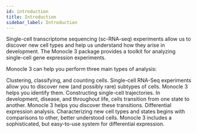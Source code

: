 ```yaml
---
id: introduction
title: Introduction
sidebar_label: Introduction
---
```


Single-cell transcriptome sequencing (sc-RNA-seq) experiments allow us to discover new cell types and help us understand how they arise in development. The Monocle 3 package provides a toolkit for analyzing single-cell gene expression experiments.

Monocle 3 can help you perform three main types of analysis:

Clustering, classifying, and counting cells. Single-cell RNA-Seq experiments allow you to discover new (and possibly rare) subtypes of cells. Monocle 3 helps you identify them.
Constructing single-cell trajectories. In development, disease, and throughout life, cells transition from one state to another. Monocle 3 helps you discover these transitions.
Differential expression analysis. Characterizing new cell types and states begins with comparisons to other, better understood cells. Monocle 3 includes a sophisticated, but easy-to-use system for differential expression.